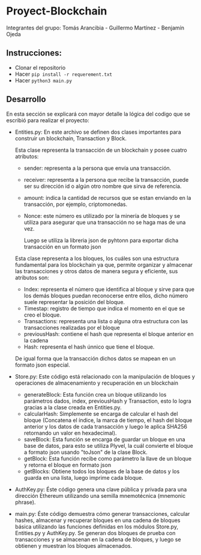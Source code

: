 # Proyect-Blockchain
Integrantes del grupo: Tomás Arancibia - Guillermo Martínez - Benjamín Ojeda

## Instrucciones:

* Clonar el repositorio
* Hacer ``` pip install -r requerement.txt  ```
* Hacer ``` python3 main.py  ```

## Desarrollo
En esta sección se explicará con mayor detalle la lógica del codigo que se escribió para realizar el proyecto:

* Entities.py: En este archivo se definen dos clases importantes para construir un blockchain, Transaction y Block.
  
  Esta clase representa la transacción de un blockchain y posee cuatro atributos:
  
  * sender: representa a la persona que envía una transacción.
  * receiver: representa a la persona que recibe la transacción, puede ser su dirección id o algún otro nombre que sirva de referencia.
  * amount: indica la cantidad de recursos que se estan enviando en la transacción, por ejemplo, criptomonedas.
  * Nonce: este número es utilizado por la minería de bloques y se utiliza para asegurar que una transacción no se haga mas de una vez.

    Luego se utiliza la libreria json de pyhtonn para exportar dicha transacción en un formato json
  
  Esta clase representa a los bloques, los cuáles son una estructura fundamental para los blockchain ya que, permite organizar y almacenar las transacciones y otros datos de manera segura y eficiente, sus atributos son:
  
  * Index: representa el número que identifica al bloque y sirve para que los demás bloques puedan reconocerse entre ellos, dicho número suele representar la posición del bloque.
  * Timestap: registro de tiempo que indica el momento en el que se creo el bloque.
  * Transactions: representa una lista o alguna otra estructura con las transacciones realizadas por el bloque
  * previousHash: contiene el hash que representa el bloque anterior en la cadena
  * Hash: representa el hash únnico que tiene el bloque.

  De igual forma que la transacción dichos datos se mapean en un formato json especial.

* Store.py: Este código está relacionado con la manipulación de bloques y operaciones de almacenamiento y recuperación en un blockchain

  * generateBlock: Esta función crea un bloque utilizando los parámetros dados, index, previousHash y Transaction, esto lo logra gracias a la clase creada en Entities.py.
  * calcularHash: Simplemente se encarga de calcular el hash del bloque (Concatena el índice, la marca de tiempo, el hash del bloque anterior y los datos de cada transacción y luego le aplica SHA256 retornando un valor en hexadecimal).
  * saveBlock: Esta función se encarga de guardar un bloque en una base de datos, para esto se utiliza Plyvel, la cuál convierte el bloque a formato json usando "toJson" de la clase Block.
  * getBlock: Esta función recibe como parámetro la llave de un bloque y retorna el bloque en formato json
  * getBlocks: Obtiene todos los bloques de la base de datos y los guarda en una lista, luego imprime cada bloque.

* AuthKey.py: Éste código genera una clave pública y privada para una dirección Ethereum utilizando una semilla mnemotécnica (mnemonic phrase).

* main.py: Éste código demuestra cómo generar transacciones, calcular hashes, almacenar y recuperar bloques en una cadena de bloques básica utilizando las funciones definidas en los módulos Store.py, Entities.py y AuthKey.py. Se generan dos bloques de prueba con transacciones y se almacenan en la cadena de bloques, y luego se obtienen y muestran los bloques almacenados.

